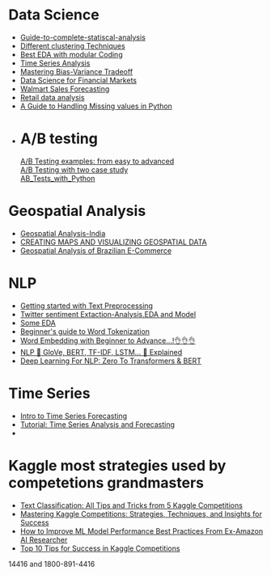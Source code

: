 # Data Science
* [Guide-to-complete-statiscal-analysis](https://www.kaggle.com/code/shivanirana63/guide-to-complete-statistical-analysis)
* [Different clustering Techniques](https://www.kaggle.com/code/azminetoushikwasi/different-clustering-techniques-and-algorithms)
* [Best EDA with modular Coding](https://www.kaggle.com/code/thiagopanini/e-commerce-sentiment-analysis-eda-viz-nlp)
* [Time Series Analysis](https://www.kaggle.com/code/azminetoushikwasi/time-series-analysis-forecasting)
* [Mastering Bias-Variance Tradeoff](https://www.kaggle.com/code/azminetoushikwasi/mastering-bias-variance-tradeoff?scriptVersionId=116146951)
* [Data Science for Financial Markets](https://www.kaggle.com/code/lusfernandotorres/data-science-for-financial-markets)
* [Walmart Sales Forecasting](https://www.kaggle.com/code/aslanahmedov/walmart-sales-forecasting)
* [Retail data analysis](https://www.kaggle.com/code/shubhamsinghgharsele/retail-data-analysis)
* [A Guide to Handling Missing values in Python](https://www.kaggle.com/code/parulpandey/a-guide-to-handling-missing-values-in-python)
- # A/B testing
  [A/B Testing examples: from easy to advanced](https://www.kaggle.com/code/janiezj/a-b-testing-examples-from-easy-to-advanced) <br>
  [A/B Testing with two case study](https://www.kaggle.com/code/ouzcanmaden/a-b-testing)<br>
  [AB_Tests_with_Python](https://www.kaggle.com/code/tammyrotem/ab-tests-with-python)
# Geospatial Analysis
* [Geospatial Analysis-India](https://www.kaggle.com/code/eswarchandt/geospatial-analysis-india)
* [CREATING MAPS AND VISUALIZING GEOSPATIAL DATA](https://www.kaggle.com/code/muhammetcepi/creating-maps-and-visualizing-geospatial-data)
* [Geospatial Analysis of Brazilian E-Commerce](https://www.kaggle.com/code/andresionek/geospatial-analysis-of-brazilian-e-commerce)
# NLP
* [Getting started with Text Preprocessing](https://www.kaggle.com/code/sudalairajkumar/getting-started-with-text-preprocessing/notebook)<br>
* [Twitter sentiment Extaction-Analysis,EDA and Model](https://www.kaggle.com/code/tanulsingh077/twitter-sentiment-extaction-analysis-eda-and-model)<br>
* [Some EDA](https://www.kaggle.com/code/jagangupta/stop-the-s-toxic-comments-eda)<br>
* [Beginner's guide to Word Tokenization](https://www.kaggle.com/code/shivanirana63/beginner-s-guide-to-word-tokenization)<br>
* [Word Embedding with Beginner to Advance...!👌👌👌](https://www.kaggle.com/code/ashishpatel26/word-embedding-with-beginner-to-advance)<br>
* [NLP 📝 GloVe, BERT, TF-IDF, LSTM... 📝 Explained](https://www.kaggle.com/code/andreshg/nlp-glove-bert-tf-idf-lstm-explained#8.-BERT)<br>
* [Deep Learning For NLP: Zero To Transformers & BERT](https://www.kaggle.com/code/tanulsingh077/deep-learning-for-nlp-zero-to-transformers-bert)<br>

# Time Series
* [Intro to Time Series Forecasting](https://www.kaggle.com/code/iamleonie/intro-to-time-series-forecasting#Stationarity)
* [Tutorial: Time Series Analysis and Forecasting](https://www.kaggle.com/code/satishgunjal/tutorial-time-series-analysis-and-forecasting#Models-Used-For-Time-Series-Forecasting-)
* 
# Kaggle most strategies used by competetions grandmasters
- [Text Classification: All Tips and Tricks from 5 Kaggle Competitions](https://neptune.ai/blog/text-classification-tips-and-tricks-kaggle-competitions)
- [Mastering Kaggle Competitions: Strategies, Techniques, and Insights for Success](https://www.analyticsvidhya.com/blog/2024/09/mastering-kaggle-competitions/)
- [How to Improve ML Model Performance Best Practices From Ex-Amazon AI Researcher](https://neptune.ai/blog/improving-ml-model-performance)
- [Top 10 Tips for Success in Kaggle Competitions](https://www.kaggle.com/discussions/getting-started/417999)

14416 and 1800-891-4416
